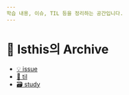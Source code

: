 ```yaml
---
학습 내용, 이슈, TIL 등을 정리하는 공간입니다.
---
```


# 👻 Isthis의 Archive

- [💡 issue](issue/README.md)
- [📖 til](til/README.md)
- [🗃 study](study/README.md)
